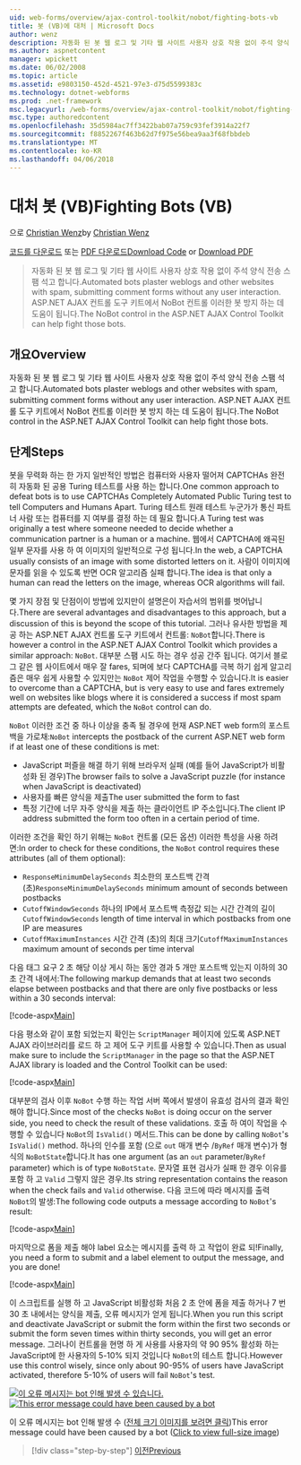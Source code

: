 ```yaml
---
uid: web-forms/overview/ajax-control-toolkit/nobot/fighting-bots-vb
title: 봇 (VB)에 대처 | Microsoft Docs
author: wenz
description: 자동화 된 봇 웹 로그 및 기타 웹 사이트 사용자 상호 작용 없이 주석 양식 전송 스팸 석고 합니다. ASP.NET AJAX Con에서 NoBot 컨트롤 중...
ms.author: aspnetcontent
manager: wpickett
ms.date: 06/02/2008
ms.topic: article
ms.assetid: e9803150-452d-4521-97e3-d75d5599383c
ms.technology: dotnet-webforms
ms.prod: .net-framework
msc.legacyurl: /web-forms/overview/ajax-control-toolkit/nobot/fighting-bots-vb
msc.type: authoredcontent
ms.openlocfilehash: 35d5984ac7ff3422bab07a759c93fef3914a22f7
ms.sourcegitcommit: f8852267f463b62d7f975e56bea9aa3f68fbbdeb
ms.translationtype: MT
ms.contentlocale: ko-KR
ms.lasthandoff: 04/06/2018
---
```

<a name="fighting-bots-vb"></a><span data-ttu-id="155fd-104">대처 봇 (VB)</span><span class="sxs-lookup"><span data-stu-id="155fd-104">Fighting Bots (VB)</span></span>
====================
<span data-ttu-id="155fd-105">으로 [Christian Wenz](https://github.com/wenz)</span><span class="sxs-lookup"><span data-stu-id="155fd-105">by [Christian Wenz](https://github.com/wenz)</span></span>

<span data-ttu-id="155fd-106">[코드를 다운로드](http://download.microsoft.com/download/9/3/f/93f8daea-bebd-4821-833b-95205389c7d0/NoBot0.vb.zip) 또는 [PDF 다운로드](http://download.microsoft.com/download/b/6/a/b6ae89ee-df69-4c87-9bfb-ad1eb2b23373/nobot0VB.pdf)</span><span class="sxs-lookup"><span data-stu-id="155fd-106">[Download Code](http://download.microsoft.com/download/9/3/f/93f8daea-bebd-4821-833b-95205389c7d0/NoBot0.vb.zip) or [Download PDF](http://download.microsoft.com/download/b/6/a/b6ae89ee-df69-4c87-9bfb-ad1eb2b23373/nobot0VB.pdf)</span></span>

> <span data-ttu-id="155fd-107">자동화 된 봇 웹 로그 및 기타 웹 사이트 사용자 상호 작용 없이 주석 양식 전송 스팸 석고 합니다.</span><span class="sxs-lookup"><span data-stu-id="155fd-107">Automated bots plaster weblogs and other websites with spam, submitting comment forms without any user interaction.</span></span> <span data-ttu-id="155fd-108">ASP.NET AJAX 컨트롤 도구 키트에서 NoBot 컨트롤 이러한 봇 방지 하는 데 도움이 됩니다.</span><span class="sxs-lookup"><span data-stu-id="155fd-108">The NoBot control in the ASP.NET AJAX Control Toolkit can help fight those bots.</span></span>


## <a name="overview"></a><span data-ttu-id="155fd-109">개요</span><span class="sxs-lookup"><span data-stu-id="155fd-109">Overview</span></span>

<span data-ttu-id="155fd-110">자동화 된 봇 웹 로그 및 기타 웹 사이트 사용자 상호 작용 없이 주석 양식 전송 스팸 석고 합니다.</span><span class="sxs-lookup"><span data-stu-id="155fd-110">Automated bots plaster weblogs and other websites with spam, submitting comment forms without any user interaction.</span></span> <span data-ttu-id="155fd-111">ASP.NET AJAX 컨트롤 도구 키트에서 NoBot 컨트롤 이러한 봇 방지 하는 데 도움이 됩니다.</span><span class="sxs-lookup"><span data-stu-id="155fd-111">The NoBot control in the ASP.NET AJAX Control Toolkit can help fight those bots.</span></span>

## <a name="steps"></a><span data-ttu-id="155fd-112">단계</span><span class="sxs-lookup"><span data-stu-id="155fd-112">Steps</span></span>

<span data-ttu-id="155fd-113">봇을 무력화 하는 한 가지 일반적인 방법은 컴퓨터와 사용자 떨어져 CAPTCHAs 완전히 자동화 된 공용 Turing 테스트를 사용 하는 합니다.</span><span class="sxs-lookup"><span data-stu-id="155fd-113">One common approach to defeat bots is to use CAPTCHAs Completely Automated Public Turing test to tell Computers and Humans Apart.</span></span> <span data-ttu-id="155fd-114">Turing 테스트 원래 테스트 누군가가 통신 파트너 사람 또는 컴퓨터를 지 여부를 결정 하는 데 필요 합니다.</span><span class="sxs-lookup"><span data-stu-id="155fd-114">A Turing test was originally a test where someone needed to decide whether a communication partner is a human or a machine.</span></span> <span data-ttu-id="155fd-115">웹에서 CAPTCHA에 왜곡된 일부 문자를 사용 하 여 이미지의 일반적으로 구성 됩니다.</span><span class="sxs-lookup"><span data-stu-id="155fd-115">In the web, a CAPTCHA usually consists of an image with some distorted letters on it.</span></span> <span data-ttu-id="155fd-116">사람이 이미지에 문자를 읽을 수 있도록 반면 OCR 알고리즘 실패 합니다.</span><span class="sxs-lookup"><span data-stu-id="155fd-116">The idea is that only a human can read the letters on the image, whereas OCR algorithms will fail.</span></span>

<span data-ttu-id="155fd-117">몇 가지 장점 및 단점이이 방법에 있지만이 설명은이 자습서의 범위를 벗어납니다.</span><span class="sxs-lookup"><span data-stu-id="155fd-117">There are several advantages and disadvantages to this approach, but a discussion of this is beyond the scope of this tutorial.</span></span> <span data-ttu-id="155fd-118">그러나 유사한 방법을 제공 하는 ASP.NET AJAX 컨트롤 도구 키트에서 컨트롤: `NoBot`합니다.</span><span class="sxs-lookup"><span data-stu-id="155fd-118">There is however a control in the ASP.NET AJAX Control Toolkit which provides a similar approach: `NoBot`.</span></span> <span data-ttu-id="155fd-119">대부분 스팸 시도 하는 경우 성공 간주 됩니다. 여기서 블로그 같은 웹 사이트에서 매우 잘 fares, 되며에 보다 CAPTCHA를 극복 하기 쉽게 알고리즘은 매우 쉽게 사용할 수 있지만는 `NoBot` 제어 작업을 수행할 수 있습니다.</span><span class="sxs-lookup"><span data-stu-id="155fd-119">It is easier to overcome than a CAPTCHA, but is very easy to use and fares extremely well on websites like blogs where it is considered a success if most spam attempts are defeated, which the `NoBot` control can do.</span></span>

<span data-ttu-id="155fd-120">`NoBot` 이러한 조건 중 하나 이상을 충족 될 경우에 현재 ASP.NET web form의 포스트백을 가로채:</span><span class="sxs-lookup"><span data-stu-id="155fd-120">`NoBot` intercepts the postback of the current ASP.NET web form if at least one of these conditions is met:</span></span>

- <span data-ttu-id="155fd-121">JavaScript 퍼즐을 해결 하기 위해 브라우저 실패 (예를 들어 JavaScript가 비활성화 된 경우)</span><span class="sxs-lookup"><span data-stu-id="155fd-121">The browser fails to solve a JavaScript puzzle (for instance when JavaScript is deactivated)</span></span>
- <span data-ttu-id="155fd-122">사용자를 빠른 양식을 제출</span><span class="sxs-lookup"><span data-stu-id="155fd-122">The user submitted the form to fast</span></span>
- <span data-ttu-id="155fd-123">특정 기간에 너무 자주 양식을 제출 하는 클라이언트 IP 주소입니다.</span><span class="sxs-lookup"><span data-stu-id="155fd-123">The client IP address submitted the form too often in a certain period of time.</span></span>

<span data-ttu-id="155fd-124">이러한 조건을 확인 하기 위해는 `NoBot` 컨트롤 (모든 옵션) 이러한 특성을 사용 하려면:</span><span class="sxs-lookup"><span data-stu-id="155fd-124">In order to check for these conditions, the `NoBot` control requires these attributes (all of them optional):</span></span>

- <span data-ttu-id="155fd-125">`ResponseMinimumDelaySeconds` 최소한의 포스트백 간격 (초)</span><span class="sxs-lookup"><span data-stu-id="155fd-125">`ResponseMinimumDelaySeconds` minimum amount of seconds between postbacks</span></span>
- <span data-ttu-id="155fd-126">`CutoffWindowSeconds` 하나의 IP에서 포스트백 측정값 되는 시간 간격의 길이</span><span class="sxs-lookup"><span data-stu-id="155fd-126">`CutoffWindowSeconds` length of time interval in which postbacks from one IP are measures</span></span>
- <span data-ttu-id="155fd-127">`CutoffMaximumInstances` 시간 간격 (초)의 최대 크기</span><span class="sxs-lookup"><span data-stu-id="155fd-127">`CutoffMaximumInstances` maximum amount of seconds per time interval</span></span>

<span data-ttu-id="155fd-128">다음 태그 요구 2 초 해당 이상 게시 하는 동안 경과 5 개만 포스트백 있는지 이하의 30 초 간격 내에서:</span><span class="sxs-lookup"><span data-stu-id="155fd-128">The following markup demands that at least two seconds elapse between postbacks and that there are only five postbacks or less within a 30 seconds interval:</span></span>

[!code-aspx[Main](fighting-bots-vb/samples/sample1.aspx)]

<span data-ttu-id="155fd-129">다음 평소와 같이 포함 되었는지 확인는 `ScriptManager` 페이지에 있도록 ASP.NET AJAX 라이브러리를 로드 하 고 제어 도구 키트를 사용할 수 있습니다.</span><span class="sxs-lookup"><span data-stu-id="155fd-129">Then as usual make sure to include the `ScriptManager` in the page so that the ASP.NET AJAX library is loaded and the Control Toolkit can be used:</span></span>

[!code-aspx[Main](fighting-bots-vb/samples/sample2.aspx)]

<span data-ttu-id="155fd-130">대부분의 검사 이후 `NoBot` 수행 하는 작업 서버 쪽에서 발생이 유효성 검사의 결과 확인 해야 합니다.</span><span class="sxs-lookup"><span data-stu-id="155fd-130">Since most of the checks `NoBot` is doing occur on the server side, you need to check the result of these validations.</span></span> <span data-ttu-id="155fd-131">호출 하 여이 작업을 수행할 수 있습니다 `NoBot`의 `IsValid()` 메서드.</span><span class="sxs-lookup"><span data-stu-id="155fd-131">This can be done by calling `NoBot`'s `IsValid()` method.</span></span> <span data-ttu-id="155fd-132">하나의 인수를 포함 (으로 `out` 매개 변수 /`ByRef` 매개 변수)가 형식의 `NoBotState`합니다.</span><span class="sxs-lookup"><span data-stu-id="155fd-132">It has one argument (as an `out` parameter/`ByRef` parameter) which is of type `NoBotState`.</span></span> <span data-ttu-id="155fd-133">문자열 표현 검사가 실패 한 경우 이유를 포함 하 고 `Valid` 그렇지 않은 경우.</span><span class="sxs-lookup"><span data-stu-id="155fd-133">Its string representation contains the reason when the check fails and `Valid` otherwise.</span></span> <span data-ttu-id="155fd-134">다음 코드에 따라 메시지를 출력 `NoBot`의 발생:</span><span class="sxs-lookup"><span data-stu-id="155fd-134">The following code outputs a message according to `NoBot`'s result:</span></span>

[!code-aspx[Main](fighting-bots-vb/samples/sample3.aspx)]

<span data-ttu-id="155fd-135">마지막으로 폼을 제출 해야 label 요소는 메시지를 출력 하 고 작업이 완료 되!</span><span class="sxs-lookup"><span data-stu-id="155fd-135">Finally, you need a form to submit and a label element to output the message, and you are done!</span></span>

[!code-aspx[Main](fighting-bots-vb/samples/sample4.aspx)]

<span data-ttu-id="155fd-136">이 스크립트를 실행 하 고 JavaScript 비활성화 처음 2 초 안에 폼을 제출 하거나 7 번 30 초 내에서는 양식을 제출, 오류 메시지가 얻게 됩니다.</span><span class="sxs-lookup"><span data-stu-id="155fd-136">When you run this script and deactivate JavaScript or submit the form within the first two seconds or submit the form seven times within thirty seconds, you will get an error message.</span></span> <span data-ttu-id="155fd-137">그러나이 컨트롤을 현명 하 게 사용를 사용자의 약 90 95% 활성화 하는 JavaScript에 한 사용자의 5-10% 되지 것입니다 `NoBot`의 테스트 합니다.</span><span class="sxs-lookup"><span data-stu-id="155fd-137">However use this control wisely, since only about 90-95% of users have JavaScript activated, therefore 5-10% of users will fail `NoBot`'s test.</span></span>


<span data-ttu-id="155fd-138">[![이 오류 메시지는 bot 인해 발생 수 있습니다.](fighting-bots-vb/_static/image2.png)](fighting-bots-vb/_static/image1.png)</span><span class="sxs-lookup"><span data-stu-id="155fd-138">[![This error message could have been caused by a bot](fighting-bots-vb/_static/image2.png)](fighting-bots-vb/_static/image1.png)</span></span>

<span data-ttu-id="155fd-139">이 오류 메시지는 bot 인해 발생 수 ([전체 크기 이미지를 보려면 클릭](fighting-bots-vb/_static/image3.png))</span><span class="sxs-lookup"><span data-stu-id="155fd-139">This error message could have been caused by a bot ([Click to view full-size image](fighting-bots-vb/_static/image3.png))</span></span>

> [!div class="step-by-step"]
> [<span data-ttu-id="155fd-140">이전</span><span class="sxs-lookup"><span data-stu-id="155fd-140">Previous</span></span>](fighting-bots-cs.md)
